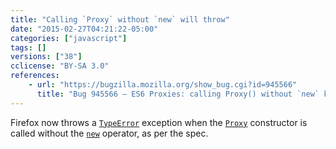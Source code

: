 ```yaml
---
title: "Calling `Proxy` without `new` will throw"
date: "2015-02-27T04:21:22-05:00"
categories: ["javascript"]
tags: []
versions: ["38"]
cclicense: "BY-SA 3.0"
references:
    - url: "https://bugzilla.mozilla.org/show_bug.cgi?id=945566"
      title: "Bug 945566 – ES6 Proxies: calling Proxy() without `new` keyword -> TypeError"
---
```

Firefox now throws a [`TypeError`](https://developer.mozilla.org/docs/Web/JavaScript/Reference/Global_Objects/TypeError) exception when the [`Proxy`](https://developer.mozilla.org/docs/Web/JavaScript/Reference/Global_Objects/Proxy) constructor is called without the [`new`](https://developer.mozilla.org/docs/Web/JavaScript/Reference/Operators/new) operator, as per the spec.
